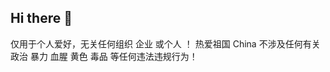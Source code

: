 ## Hi there 👋

<!--
**GPT4-o/GPT4-o** is a ✨ _special_ ✨ repository because its `README.md` (this file) appears on your GitHub profile.

Here are some ideas to get you started:

- 🔭 I’m currently working on ...
- 🌱 I’m currently learning ...
- 👯 I’m looking to collaborate on ...
- 🤔 I’m looking for help with ...
- 💬 Ask me about ...
- 📫 How to reach me: ...
- 😄 Pronouns: ...
- ⚡ Fun fact: ...
-->
仅用于个人爱好，无关任何组织 企业 或个人 ！
热爱祖国 China 
不涉及任何有关政治 暴力 血腥 黄色 毒品 等任何违法违规行为！ 
